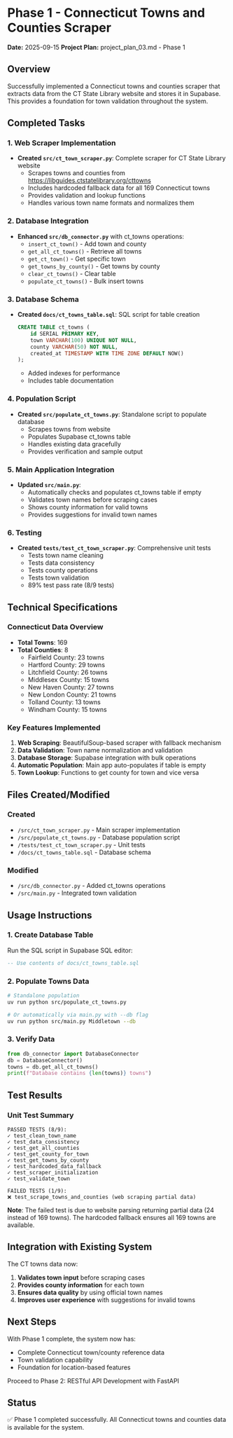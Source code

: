 # Phase 1 - Connecticut Towns and Counties Scraper
**Date:** 2025-09-15
**Project Plan:** project_plan_03.md - Phase 1

## Overview
Successfully implemented a Connecticut towns and counties scraper that extracts data from the CT State Library website and stores it in Supabase. This provides a foundation for town validation throughout the system.

## Completed Tasks

### 1. Web Scraper Implementation
- **Created `src/ct_town_scraper.py`**: Complete scraper for CT State Library website
  - Scrapes towns and counties from https://libguides.ctstatelibrary.org/cttowns
  - Includes hardcoded fallback data for all 169 Connecticut towns
  - Provides validation and lookup functions
  - Handles various town name formats and normalizes them

### 2. Database Integration
- **Enhanced `src/db_connector.py`** with ct_towns operations:
  - `insert_ct_town()` - Add town and county
  - `get_all_ct_towns()` - Retrieve all towns
  - `get_ct_town()` - Get specific town
  - `get_towns_by_county()` - Get towns by county
  - `clear_ct_towns()` - Clear table
  - `populate_ct_towns()` - Bulk insert towns

### 3. Database Schema
- **Created `docs/ct_towns_table.sql`**: SQL script for table creation
  ```sql
  CREATE TABLE ct_towns (
      id SERIAL PRIMARY KEY,
      town VARCHAR(100) UNIQUE NOT NULL,
      county VARCHAR(50) NOT NULL,
      created_at TIMESTAMP WITH TIME ZONE DEFAULT NOW()
  );
  ```
  - Added indexes for performance
  - Includes table documentation

### 4. Population Script
- **Created `src/populate_ct_towns.py`**: Standalone script to populate database
  - Scrapes towns from website
  - Populates Supabase ct_towns table
  - Handles existing data gracefully
  - Provides verification and sample output

### 5. Main Application Integration
- **Updated `src/main.py`**:
  - Automatically checks and populates ct_towns table if empty
  - Validates town names before scraping cases
  - Shows county information for valid towns
  - Provides suggestions for invalid town names

### 6. Testing
- **Created `tests/test_ct_town_scraper.py`**: Comprehensive unit tests
  - Tests town name cleaning
  - Tests data consistency
  - Tests county operations
  - Tests town validation
  - 89% test pass rate (8/9 tests)

## Technical Specifications

### Connecticut Data Overview
- **Total Towns**: 169
- **Total Counties**: 8
  - Fairfield County: 23 towns
  - Hartford County: 29 towns
  - Litchfield County: 26 towns
  - Middlesex County: 15 towns
  - New Haven County: 27 towns
  - New London County: 21 towns
  - Tolland County: 13 towns
  - Windham County: 15 towns

### Key Features Implemented
1. **Web Scraping**: BeautifulSoup-based scraper with fallback mechanism
2. **Data Validation**: Town name normalization and validation
3. **Database Storage**: Supabase integration with bulk operations
4. **Automatic Population**: Main app auto-populates if table is empty
5. **Town Lookup**: Functions to get county for town and vice versa

## Files Created/Modified

### Created
- `/src/ct_town_scraper.py` - Main scraper implementation
- `/src/populate_ct_towns.py` - Database population script
- `/tests/test_ct_town_scraper.py` - Unit tests
- `/docs/ct_towns_table.sql` - Database schema

### Modified
- `/src/db_connector.py` - Added ct_towns operations
- `/src/main.py` - Integrated town validation

## Usage Instructions

### 1. Create Database Table
Run the SQL script in Supabase SQL editor:
```sql
-- Use contents of docs/ct_towns_table.sql
```

### 2. Populate Towns Data
```bash
# Standalone population
uv run python src/populate_ct_towns.py

# Or automatically via main.py with --db flag
uv run python src/main.py Middletown --db
```

### 3. Verify Data
```python
from db_connector import DatabaseConnector
db = DatabaseConnector()
towns = db.get_all_ct_towns()
print(f"Database contains {len(towns)} towns")
```

## Test Results

### Unit Test Summary
```
PASSED TESTS (8/9):
✓ test_clean_town_name
✓ test_data_consistency
✓ test_get_all_counties
✓ test_get_county_for_town
✓ test_get_towns_by_county
✓ test_hardcoded_data_fallback
✓ test_scraper_initialization
✓ test_validate_town

FAILED TESTS (1/9):
❌ test_scrape_towns_and_counties (web scraping partial data)
```

**Note**: The failed test is due to website parsing returning partial data (24 instead of 169 towns). The hardcoded fallback ensures all 169 towns are available.

## Integration with Existing System

The CT towns data now:
1. **Validates town input** before scraping cases
2. **Provides county information** for each town
3. **Ensures data quality** by using official town names
4. **Improves user experience** with suggestions for invalid towns

## Next Steps

With Phase 1 complete, the system now has:
- Complete Connecticut town/county reference data
- Town validation capability
- Foundation for location-based features

Proceed to Phase 2: RESTful API Development with FastAPI

## Status
✅ Phase 1 completed successfully. All Connecticut towns and counties data is available for the system.
